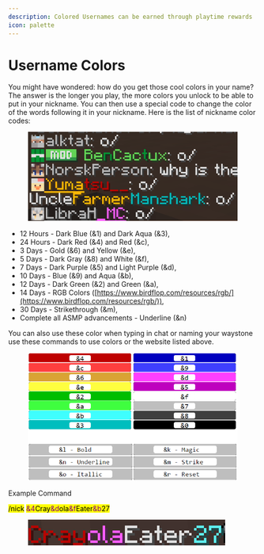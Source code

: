 ```yaml
---
description: Colored Usernames can be earned through playtime rewards
icon: palette
---
```


# Username Colors

You might have wondered: how do you get those cool colors in your name? The answer is the longer you play, the more colors you unlock to be able to put in your nickname. You can then use a special code to change the color of the words following it in your nickname. Here is the list of nickname color codes:

<figure><img src=".gitbook/assets/image (6).png" alt=""><figcaption></figcaption></figure>

* 12 Hours - Dark Blue (&1) and Dark Aqua (&3),
* 24 Hours - Dark Red (&4) and Red (\&c),
* 3 Days - Gold (&6) and Yellow (\&e),
* 5 Days - Dark Gray (&8) and White (\&f),
* 7 Days - Dark Purple (&5) and Light Purple (\&d),
* 10 Days - Blue (&9) and Aqua (\&b),
* 12 Days - Dark Green (&2) and Green (\&a),
* 14 Days - RGB Colors ([https://www.birdflop.com/resources/rgb/](https://www.birdflop.com/resources/rgb/)),
* 30 Days - Strikethrough (\&m),
* Complete all ASMP advancements - Underline (\&n)



You can also use these color when typing in chat or naming your waystone use these commands to use colors or the website listed above.

<figure><img src=".gitbook/assets/colorcodes.png" alt=""><figcaption></figcaption></figure>

Example Command

<mark style="color:$success;">/nick</mark> <mark style="color:purple;">&4</mark><mark style="color:$success;">Cray</mark><mark style="color:purple;">\&d</mark><mark style="color:$success;">ola</mark><mark style="color:purple;">\&f</mark><mark style="color:$success;">Eater</mark><mark style="color:purple;">\&b</mark><mark style="color:$success;">27</mark>

<figure><img src=".gitbook/assets/image (7).png" alt=""><figcaption></figcaption></figure>
